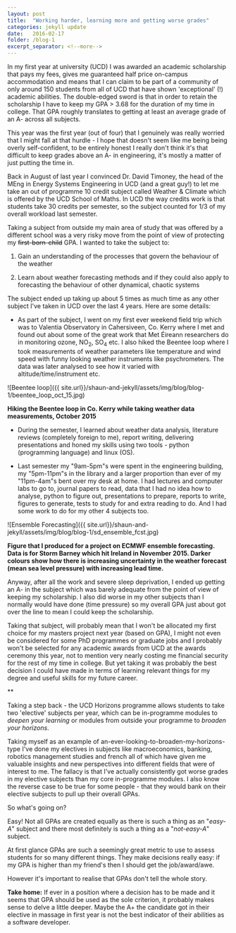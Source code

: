 ```yaml
---
layout: post
title:  "Working harder, learning more and getting worse grades"
categories: jekyll update
date:   2016-02-17
folder: /blog-1
excerpt_separator: <!--more-->
---
```


In my first year at university (UCD) I was awarded an academic scholarship that pays my 
fees, gives me guaranteed
half price on-campus accommodation and means that I can claim to be part of a 
community of only around <!--more-->
150 students from all of UCD that have shown 'exceptional' (!) academic abilities.
The double-edged sword is that in order to retain the scholarship I have to keep my 
GPA > 3.68 for
the duration of my time in college. That GPA roughly translates to getting at 
least an average grade of an A- across all subjects.

This year was the first year (out of four) that I genuinely was really worried that I might fall at
that hurdle - I hope that doesn't seem like me being being overly self-confident, 
to be entirely honest I really don't think it's that difficult
to keep grades above an A- in engineering, it's mostly a matter of just putting the
time in.

Back in August of last year I convinced Dr. David Timoney, the head of the 
MEng in Energy Systems Engineering in UCD (and a great guy!) to let me take an 
out of programme
10 credit subject called Weather & Climate which is offered by the UCD School of Maths. 
In UCD the way credits 
work is that students take 30 credits per semester, so the subject counted
for 1/3 of my overall workload last semester.

Taking a subject from outside my main area of study that was offered by a different school
was a very risky move from the point
of view of protecting my <s>first-born-child</s> GPA. 
I wanted to take the subject to:

1. Gain an understanding of the processes that govern the behaviour of the weather

2. Learn about weather forecasting methods and if they could also apply to forecasting
the behaviour of other dynamical, chaotic systems

The subject ended up taking up about 5 times as much time as any other subject I've taken
in UCD over the last 4 years. Here are some details:

- As part of the subject, I went on my first ever weekend field trip which was to Valentia Observatory in 
Cahersiveen, Co. Kerry 
where I met and found out about some of the great work that Met Éireann 
researchers do in monitoring ozone, NO<sub>2</sub>, SO<sub>4</sub> etc. I also
hiked the Beentee loop where I took measurements of weather parameters like
temperature and wind speed
with funny looking weather instruments like psychrometers. The data was later
analysed to see how it varied with altitude/time/instrument etc.

![Beentee loop]({{ site.url}}/shaun-and-jekyll/assets/img/blog/blog-1/beentee_loop_oct_15.jpg)

**Hiking the Beentee loop in Co. Kerry while taking weather data measurements, October 2015**

- During the semester, I learned about weather data analysis, literature reviews (completely foreign to me), 
report writing, delivering presentations and honed my skills using two tools - python (programming language) 
and linux (OS).

- Last semester my "9am-5pm"s were spent in the engineering building, my "5pm-11pm"s in 
the library and a larger proportion than ever of my "11pm-4am"s
bent over my desk at home. I had lectures and 
computer labs to go to, journal papers to read, data that I had no idea how to analyse, 
python to figure out, presentations to prepare,
reports to write, figures to generate, tests to study for and extra reading to do. 
And I had some work to do for my other 4 subjects too.

![Ensemble Forecasting]({{ site.url}}/shaun-and-jekyll/assets/img/blog/blog-1/sd_ensemble_fcst.jpg)

**Figure that I produced for a project on ECMWF ensemble forecasting. Data is for Storm Barney
which hit Ireland in November 2015. Darker colours show how there is increasing uncertainty
in the weather forecast (mean sea level pressure) with increasing lead time.**

Anyway, after all the work and severe sleep deprivation, I ended up getting an A- in the subject 
which was barely adequate from the point of view of keeping my scholarship. 
I also did worse in my other subjects than I normally 
would have done (time pressure)
so my overall GPA just about got over the line to mean I could keep 
the scholarship. 

Taking that subject, will probably 
mean that I won't be allocated my first choice for my masters
project next year (based on GPA), I might not even be considered for 
some PhD programmes or graduate jobs and I probably won't 
be selected for
any academic awards from UCD at the awards ceremony this year, not to mention very nearly 
costing me financial security for the rest of my 
time in college. But yet taking it was probably the best 
decision I could have made in terms of learning relevant things for my degree 
and useful skills for my future career. 

**

Taking a step back - the UCD Horizons programme allows 
students to take two 'elective' subjects per year,
which can be in-programme modules to *deepen your learning* or
modules from outside your programme to *broaden your horizons*.

Taking myself as an example of an-ever-looking-to-broaden-my-horizons-type I've done my electives 
in subjects like macroeconomics, banking, robotics
management studies and french all of which have given me valuable
insights and new perspectives into different fields that were of interest to me.
The fallacy is that I've actually consistently got worse grades in my elective 
subjects than my core in-programme modules. I also know the reverse case to be
true for some people - that they would bank on their elective subjects to pull up their 
overall GPAs.

So what's going on?

Easy! Not all GPAs are created equally as there is such a thing as an "*easy-A*" subject
and there most definitely is such a thing as a "*not-easy-A*" subject. 

At first glance GPAs are such a seemingly great metric to use to assess students for so
many different things. They make decisions really easy: if my GPA
is higher than my friend's then I should get the job/award/awe.

However it's important to realise that GPAs don't tell the whole story. 

**Take home:** If ever in a position where a decision has to be made and it seems that GPA 
should be used as the sole criterion, it probably makes sense to delve a little
deeper. Maybe the A+ the candidate got in their elective in massage in first year is not the best indicator 
of their abilities as a software developer.
